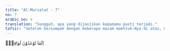 ```yaml
---
title: "Al-Mursalat - 7"
no: 7
arabic_no: ٧
translation: "Sungguh, apa yang dijanjikan kepadamu pasti terjadi."
tafsir: "Setelah bersumpah dengan beberapa macam makhluk-Nya di atas, maka dalam ayat ini, Allah menegaskan bahwa sesungguhnya apa yang telah dijanjikan kepada manusia itu pasti akan terjadi. Yang dijanjikan itu adalah datangnya hari kebangkitan, terjadinya kiamat, dihidupkannya kembali segala makhluk yang sudah mati sejak dahulu, sekarang, hingga yang akan datang dan dikumpulkan di Padang Mahsyar. Semuanya itu menurut penegasan ayat ini pasti akan terjadi!"
---
```


اِنَّمَا تُوْعَدُوْنَ لَوَاقِعٌۗ
